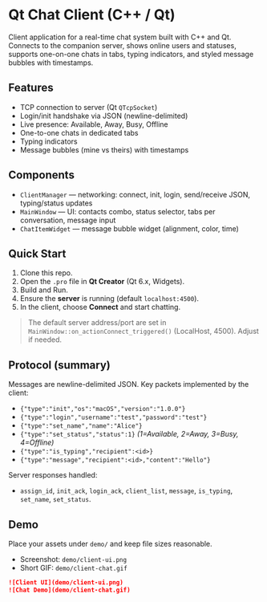# Qt Chat Client (C++ / Qt)

Client application for a real-time chat system built with C++ and Qt.  
Connects to the companion server, shows online users and statuses, supports one-on-one chats in tabs, typing indicators, and styled message bubbles with timestamps.

## Features
- TCP connection to server (Qt `QTcpSocket`)
- Login/init handshake via JSON (newline-delimited)
- Live presence: Available, Away, Busy, Offline
- One-to-one chats in dedicated tabs
- Typing indicators
- Message bubbles (mine vs theirs) with timestamps

## Components
- `ClientManager` — networking: connect, init, login, send/receive JSON, typing/status updates
- `MainWindow` — UI: contacts combo, status selector, tabs per conversation, message input
- `ChatItemWidget` — message bubble widget (alignment, color, time)

## Quick Start
1. Clone this repo.
2. Open the `.pro` file in **Qt Creator** (Qt 6.x, Widgets).
3. Build and Run.
4. Ensure the **server** is running (default `localhost:4500`).
5. In the client, choose **Connect** and start chatting.

> The default server address/port are set in `MainWindow::on_actionConnect_triggered()` (LocalHost, 4500). Adjust if needed.

## Protocol (summary)
Messages are newline-delimited JSON. Key packets implemented by the client:

- `{"type":"init","os":"macOS","version":"1.0.0"}`
- `{"type":"login","username":"test","password":"test"}`
- `{"type":"set_name","name":"Alice"}`
- `{"type":"set_status","status":1}`  *(1=Available, 2=Away, 3=Busy, 4=Offline)*
- `{"type":"is_typing","recipient":<id>}`
- `{"type":"message","recipient":<id>,"content":"Hello"}`

Server responses handled:
- `assign_id`, `init_ack`, `login_ack`, `client_list`, `message`, `is_typing`, `set_name`, `set_status`.

## Demo
Place your assets under `demo/` and keep file sizes reasonable.

- Screenshot: `demo/client-ui.png`  
- Short GIF: `demo/client-chat.gif`

```markdown
![Client UI](demo/client-ui.png)
![Chat Demo](demo/client-chat.gif)
